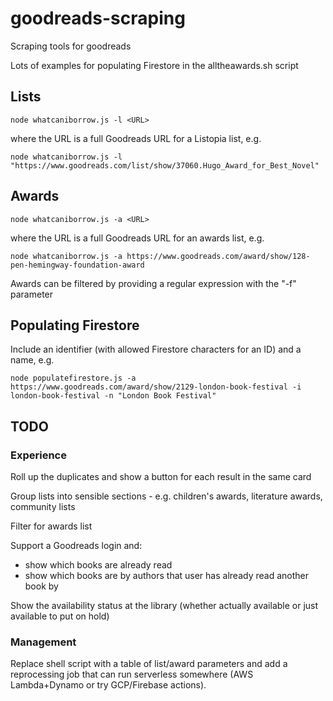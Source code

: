 # goodreads-scraping
Scraping tools for goodreads

Lots of examples for populating Firestore in the alltheawards.sh script

## Lists

`node whatcaniborrow.js -l <URL>`

where the URL is a full Goodreads URL for a Listopia list, e.g.

`node whatcaniborrow.js -l "https://www.goodreads.com/list/show/37060.Hugo_Award_for_Best_Novel"`

## Awards

`node whatcaniborrow.js -a <URL>`

where the URL is a full Goodreads URL for an awards list, e.g.

`node whatcaniborrow.js -a https://www.goodreads.com/award/show/128-pen-hemingway-foundation-award`

Awards can be filtered by providing a regular expression with the "-f" parameter

## Populating Firestore

Include an identifier (with allowed Firestore characters for an ID) and a name, e.g.

`node populatefirestore.js -a https://www.goodreads.com/award/show/2129-london-book-festival -i london-book-festival -n "London Book Festival"`

## TODO

### Experience

Roll up the duplicates and show a button for each result in the same card

Group lists into sensible sections - e.g. children's awards, literature awards, community lists

Filter for awards list

Support a Goodreads login and:

- show which books are already read
- show which books are by authors that user has already read another book by

Show the availability status at the library (whether actually available or just available to put on hold)

### Management

Replace shell script with a table of list/award parameters and add a reprocessing job that can run serverless somewhere (AWS Lambda+Dynamo or try GCP/Firebase actions).
